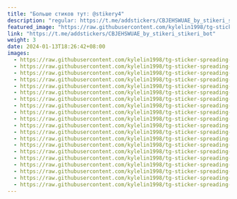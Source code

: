 ```yaml
---
title: "Больше стиков тут: @stikery4"
description: "regular: https://t.me/addstickers/CBJEHSWUAE_by_stikeri_stikeri_bot"
featured_image: "https://raw.githubusercontent.com/kylelin1998/tg-sticker-spreading-worldwide-images/main/img/bc6ac289-4a1d-4f71-85c5-1cb49f6bbc9c.jpg"
link: "https://t.me/addstickers/CBJEHSWUAE_by_stikeri_stikeri_bot"
weight: 3
date: 2024-01-13T18:26:42+08:00
images:
  - https://raw.githubusercontent.com/kylelin1998/tg-sticker-spreading-worldwide-images/main/img/bc6ac289-4a1d-4f71-85c5-1cb49f6bbc9c.jpg
  - https://raw.githubusercontent.com/kylelin1998/tg-sticker-spreading-worldwide-images/main/img/d501beb1-b12b-4fe3-bc65-e0e450b1c4ec.jpg
  - https://raw.githubusercontent.com/kylelin1998/tg-sticker-spreading-worldwide-images/main/img/de6b554c-ddf1-48db-a9b9-31f499b35007.jpg
  - https://raw.githubusercontent.com/kylelin1998/tg-sticker-spreading-worldwide-images/main/img/b399bd49-4a95-49eb-8acb-25a0c27d7faa.jpg
  - https://raw.githubusercontent.com/kylelin1998/tg-sticker-spreading-worldwide-images/main/img/b46a1014-f8d3-4890-b6c5-2e6730d23cf3.jpg
  - https://raw.githubusercontent.com/kylelin1998/tg-sticker-spreading-worldwide-images/main/img/cf3792bc-32e2-479a-a8fd-87b6dc0e8f68.jpg
  - https://raw.githubusercontent.com/kylelin1998/tg-sticker-spreading-worldwide-images/main/img/162534d9-69a3-44e6-8b56-3f3288d4cfb1.jpg
  - https://raw.githubusercontent.com/kylelin1998/tg-sticker-spreading-worldwide-images/main/img/4f65dbcd-7779-4bba-bca9-6e79c951c09d.jpg
  - https://raw.githubusercontent.com/kylelin1998/tg-sticker-spreading-worldwide-images/main/img/4515326e-4a7e-46ad-8502-29d43ebb65ae.jpg
  - https://raw.githubusercontent.com/kylelin1998/tg-sticker-spreading-worldwide-images/main/img/9aee215a-6ea4-4eb8-a512-27ef47a0feaf.jpg
  - https://raw.githubusercontent.com/kylelin1998/tg-sticker-spreading-worldwide-images/main/img/e20a65d7-471a-4c2f-9507-a6ce94dc8c22.jpg
  - https://raw.githubusercontent.com/kylelin1998/tg-sticker-spreading-worldwide-images/main/img/f2ab4f82-22df-4dc5-8c60-52253d89dcc5.jpg
  - https://raw.githubusercontent.com/kylelin1998/tg-sticker-spreading-worldwide-images/main/img/5cbf4d6b-531e-4f8a-b424-06686fe5284a.jpg
  - https://raw.githubusercontent.com/kylelin1998/tg-sticker-spreading-worldwide-images/main/img/1070f6b2-c50f-47e7-b05f-7ef9919a7dc1.jpg
  - https://raw.githubusercontent.com/kylelin1998/tg-sticker-spreading-worldwide-images/main/img/0f651267-808e-4e6d-92b5-d26640a5dba7.jpg
  - https://raw.githubusercontent.com/kylelin1998/tg-sticker-spreading-worldwide-images/main/img/fc8958a4-f88b-4aa8-965e-044c17e69bb8.jpg
  - https://raw.githubusercontent.com/kylelin1998/tg-sticker-spreading-worldwide-images/main/img/1b3ce2fd-29dd-4e9a-a9b3-edc11281ffee.jpg
  - https://raw.githubusercontent.com/kylelin1998/tg-sticker-spreading-worldwide-images/main/img/dea2afa3-5946-4efe-b7aa-0d1c355b4e4c.jpg
  - https://raw.githubusercontent.com/kylelin1998/tg-sticker-spreading-worldwide-images/main/img/10dede0c-df04-4709-8672-6bc3a07b0a6b.jpg
  - https://raw.githubusercontent.com/kylelin1998/tg-sticker-spreading-worldwide-images/main/img/814cd8d9-2ba5-4dab-af5e-56d99d6ae341.jpg
---
```

